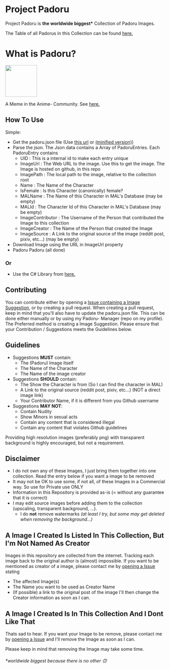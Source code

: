 # Project Padoru
Project Padoru is __the worldwide biggest*__ Collection of Padoru Images.

The Table of all Padorus in this Collection can be found [here.](https://github.com/shadow578/Project-Padoru/blob/master/TABLE-OF-CONTENTS.md)
    
# What is Padoru?
<img src="https://raw.githubusercontent.com/shadow578/Project-Padoru/master/Padoru/fate-nero-claudius.png" width="100" height="100">

A Meme in the Anime- Community. See [here.](https://knowyourmeme.com/memes/padoru)
	
## How To Use
Simple:
* Get the padoru.json file (Use [this url](https://raw.githubusercontent.com/shadow578/Project-Padoru/master/padoru.json) or [(minified version)](https://raw.githubusercontent.com/shadow578/Project-Padoru/master/padoru-mini.json))
* Parse the json. The Json data contains a Array of PadoruEntries. Each PadoruEntry contains
    * UID            	: This is a internal id to make each entry unique
    * ImageUrl      	: The Web URL to the image. Use this to get the image. The Image is hosted on github, in this repo
    * ImagePath     	: The local path to the image, relative to the collection root
    * Name          	: The Name of the Character
    * IsFemale      	: Is this Character (canonically) female?
    * MALName       	: The Name of this Character in MAL's Database (may be empty)
    * MALId         	: The Character Id of this Character in MAL's Database (may be empty)
    * ImageContributor	: The Username of the Person that contributed the Image to this collection
    * ImageCreator  	: The Name of the Person that created the Image
    * ImageSource   	: A Link to the original source of the image (reddit post, pixiv, etc...) (may be empty)
* Download Image using the URL in ImageUrl property
* Padoru Padoru (all done)

### Or
* Use the C# Library from [here.](https://github.com/shadow578/PadoruLib)

## Contributing
You can contribute either by opening a [Issue containing a Image Suggestion](https://github.com/shadow578/Project-Padoru/issues/new?assignees=&labels=suggestion&template=new-suggestion.md&title=%5BSUGGESTION%5D), or by creating a pull request.
When creating a pull request, keep in mind that you'll also have to update the padoru.json file.
This can be done either manually or by using my Padoru- Manager (repo on my profile). 
The Preferred method is creating a Image Suggestion.
Please ensure that your Contribution / Suggestions meets the Guidelines below.

## Guidelines
* Suggestions __MUST__ contain:
    * The (Padoru) Image itself
    * The Name of the Character
	* The Name of the image creator
* Suggestions __SHOULD__ contain:
	* The Show the Character is from (So I can find the character in MAL)
    * A Link to the original source (reddit post, pixiv, etc...) (NOT a direct image link)
	* Your Contributor Name, if it is different from you Github username
* Suggestions __MAY NOT__:
    * Contain Nudity
    * Show Minors in sexual acts
    * Contain any content that is considered illegal
    * Contain any content that violates Github guidelines


Providing high resolution images (preferably png) with transparent background is highly encouraged, but not a requirement.

## Disclaimer
* I do not own any of these Images, I just bring them together into one collection. Read the entry below if you want a image to be removed
* It may not be OK to use some, if not all, of these Images in a Commercial way. So use for Private use ONLY
* Information in this Repository is provided as-is (= without any guarantee that it is correct)
* I may edit source images before adding them to the collection (upscaling, transparent background, ...).
	* I do **not** remove watermarks *(at least I try, but some may get deleted when removing the background...)*

## A Image I Created Is Listed In This Collection, But I'm Not Named As Creator
Images in this repository are collected from the internet. Tracking each image back to the original author is (almost) impossible. 
If you want to be mentioned as creator of a image, please contact me by [opening a Issue](https://github.com/shadow578/Project-Padoru/issues/new?assignees=&labels=change&template=change-request.md&title=%5BCHANGE%5D) stating 
* The affected Image(s)
* The Name you want to be used as Creator Name
* (If possible) a link to the original post of the image
I'll then change the Creator information as soon as I can.

## A Image I Created Is In This Collection And I Dont Like That
Thats sad to hear. If you want your Image to be remove, please contact me by [opening a Issue](https://github.com/shadow578/Project-Padoru/issues/new?assignees=&labels=remove&template=removal-request.md&title=%5BREMOVAL%5D) and I'll remove the Image as soon as I can.

Please keep in mind that removing the Image may take some time.



###### *worldwide biggest because there is no other 🙃